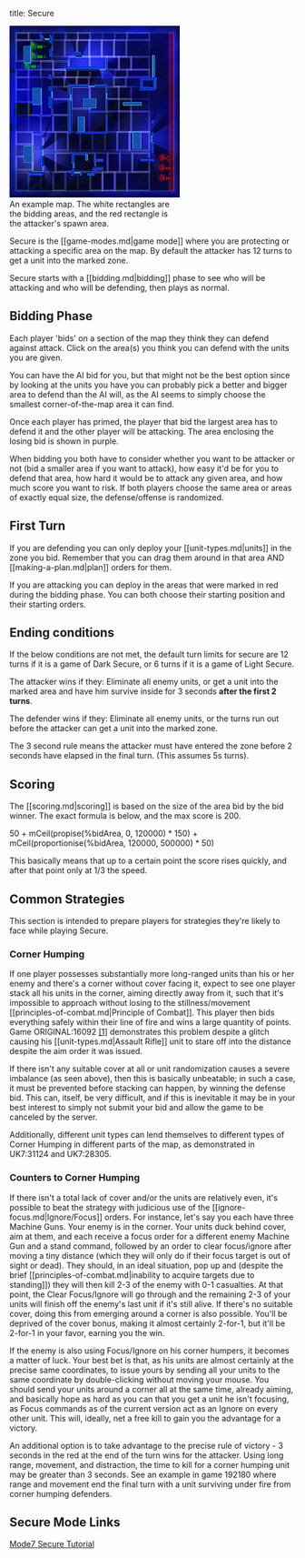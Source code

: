 title: Secure

<div class="thumb tright"><div class="thumbinner" style="width:302px;"><img src="images/thumb/a/a6/Map_secure.jpg/300px-Map_secure.jpg" />  <div class="thumbcaption">An example map. The white rectangles are the bidding areas, and the red rectangle is the attacker's spawn area.</div></div></div>

Secure is the [[game-modes.md|game mode]] where you are protecting or attacking a specific area on the map.
By default the attacker has 12 turns to get a unit into the marked zone.

Secure starts with a [[bidding.md|bidding]] phase to see who will be attacking and who will be defending, then plays as normal.



## <span class="mw-headline" id="Bidding_Phase"> Bidding Phase </span>

Each player 'bids' on a section of the map they think they can defend against attack.
Click on the area(s) you think you can defend with the units you are given.

You can have the AI bid for you, but that might not be the best option since by looking at the units you have you can probably pick a better and bigger area to defend than the AI will, as the AI seems to simply choose the smallest corner-of-the-map area it can find.

Once each player has primed, the player that bid the largest area has to defend it and the other player will be attacking.  The area enclosing the losing bid is shown in purple.

When bidding you both have to consider whether you want to be attacker or not (bid a smaller area if you want to attack), how easy it'd be for you to defend that area, how hard it would be to attack any given area, and how much score you want to risk. If both players choose the same area or areas of exactly equal size, the defense/offense is randomized.

## <span class="mw-headline" id="First_Turn"> First Turn </span>

If you are defending you can only deploy your [[unit-types.md|units]] in the zone you bid. Remember that you can drag them around in that area AND [[making-a-plan.md|plan]] orders for them.

If you are attacking you can deploy in the areas that were marked in red during the bidding phase. You can both choose their starting position and their starting orders.

## <span class="mw-headline" id="Ending_conditions"> Ending conditions </span>

If the below conditions are not met, the default turn limits for secure are 12 turns if it is a game of Dark Secure, or 6 turns if it is a game of Light Secure.

The attacker wins if they: Eliminate all enemy units, or get a unit into the marked area and have him survive inside for 3 seconds **after the first 2 turns**.

The defender wins if they: Eliminate all enemy units, or the turns run out before the attacker can get a unit into the marked zone.

The 3 second rule means the attacker must have entered the zone before 2 seconds have elapsed in the final turn. (This assumes 5s turns).

## <span class="mw-headline" id="Scoring"> Scoring </span>

The [[scoring.md|scoring]] is based on the size of the area bid by the bid winner. The exact formula is below, and the max score is 200.

50 + mCeil(propise(%bidArea, 0, 120000) * 150) + mCeil(proportionise(%bidArea, 120000, 500000) * 50)

This basically means that up to a certain point the score rises quickly, and after that point only at 1/3 the speed.

## <span class="mw-headline" id="Common_Strategies"> Common Strategies </span>

This section is intended to prepare players for strategies they're likely to face while playing Secure.

### <span class="mw-headline" id="Corner_Humping"> Corner Humping </span>

If one player possesses substantially more long-ranged units than his or her enemy and there's a corner without cover facing it, expect to see one player stack all his units in the corner, aiming directly away from it, such that it's impossible to approach without losing to the stillness/movement [[principles-of-combat.md|Principle of Combat]]. This player then bids everything safely within their line of fire and wins a large quantity of points. Game ORIGINAL:16092 [[1]](http://www.youtube.com/watch?v=Yv1JU5vf2KA) demonstrates this problem despite a glitch causing his [[unit-types.md|Assault Rifle]] unit to stare off into the distance despite the aim order it was issued.

If there isn't any suitable cover at all or unit randomization causes a severe imbalance (as seen above), then this is basically unbeatable; in such a case, it must be prevented before stacking can happen, by winning the defense bid. This can, itself, be very difficult, and if this is inevitable it may be in your best interest to simply not submit your bid and allow the game to be canceled by the server.

Additionally, different unit types can lend themselves to different types of Corner Humping in different parts of the map, as demonstrated in UK7:31124 and UK7:28305. 

### <span class="mw-headline" id="Counters_to_Corner_Humping"> Counters to Corner Humping </span>

If there isn't a total lack of cover and/or the units are relatively even, it's possible to beat the strategy with judicious use of the [[ignore-focus.md|Ignore/Focus]] orders. For instance, let's say you each have three Machine Guns. Your enemy is in the corner. Your units duck behind cover, aim at them, and each receive a focus order for a different enemy Machine Gun and a stand command, followed by an order to clear focus/ignore after moving a tiny distance (which they will only do if their focus target is out of sight or dead). They should, in an ideal situation, pop up and (despite the brief [[principles-of-combat.md|inability to acquire targets due to standing]]) they will then kill 2-3 of the enemy with 0-1 casualties. At that point, the Clear Focus/Ignore will go through and the remaining 2-3 of your units will finish off the enemy's last unit if it's still alive. If there's no suitable cover, doing this from emerging around a corner is also possible. You'll be deprived of the cover bonus, making it almost certainly 2-for-1, but it'll be 2-for-1 in your favor, earning you the win.

If the enemy is also using Focus/Ignore on his corner humpers, it becomes a matter of luck. Your best bet is that, as his units are almost certainly at the precise same coordinates, to issue yours by sending all your units to the same coordinate by double-clicking without moving your mouse. You should send your units around a corner all at the same time, already aiming, and basically hope as hard as you can that you get a unit he isn't focusing, as Focus commands as of the current version act as an Ignore on every other unit. This will, ideally, net a free kill to gain you the advantage for a victory.

An additional option is to take advantage to the precise rule of victory - 3 seconds in the red at the end of the turn wins for the attacker.  Using long range, movement, and distraction, the time to kill for a corner humping unit may be greater than 3 seconds.  See an example in game 192180 where range and movement end the final turn with a unit surviving under fire from corner humping defenders.

## <span class="mw-headline" id="Secure_Mode_Links"> Secure Mode Links </span>

[Mode7 Secure Tutorial](http://youtu.be/pnXFVnsNIMA)

<!-- 
NewPP limit report
Preprocessor node count: 31/1000000
Post‐expand include size: 0/2097152 bytes
Template argument size: 0/2097152 bytes
Expensive parser function count: 0/100
-->

<!-- Saved in parser cache with key fs_error420_com:pcache:idhash:60-0!*!0!!en!2!* and timestamp 20140722165619 -->